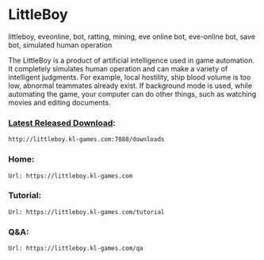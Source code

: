 # LittleBoy
littleboy, eveonline, bot, ratting, mining, eve online bot, eve-online bot, save bot, simulated human operation


The LittleBoy is a product of artificial intelligence used in game automation. It completely simulates human operation and can make a variety of intelligent judgments. For example, local hostility, ship blood volume is too low, abnormal teammates already exist. If background mode is used, while automating the game, your computer can do other things, such as watching movies and editing documents.



### [Latest Released Download]: 
    http://littleboy.kl-games.com:7080/downloads


### Home: 
    Url: https://littleboy.kl-games.com

### Tutorial: 
    Url: https://littleboy.kl-games.com/tutorial

### Q&A: 
    Url: https://littleboy.kl-games.com/qa


[Latest Released Download]: http://littleboy.kl-games.com:7080/downloads
[Home]: https://littleboy.kl-games.com
[Tutorial]: https://littleboy.kl-games.com/tutorial
[Q&A]: https://littleboy.kl-games.com/qa

